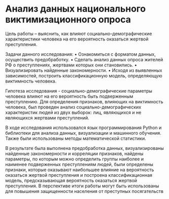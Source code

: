 # Анализ данных национального виктимизационного опроса

Цель работы – выяснить, как влияют социально-демографические характеристики человека на его вероятность оказаться жертвой преступления.

Задачи данного исследования:
•	Ознакомиться с форматом данных, осуществить предобработку.
•	Сделать анализ данных опроса жителей РФ о преступлениях, жертвами которых они становились.
•	Визуализировать найденные закономерности.
•	Исходя из выявленных зависимостей, построить классификационную модель, определяющую виктимность человека.

Гипотеза исследования - социально-демографические параметры человека влияют на его вероятность быть подверженным преступлению.
Для определения признаков, влияющих на виктимность человека, был проведен анализ социально-демографических характеристик людей из двух выборок: лиц, являющихся и не являющихся жертвами преступлений.

В ходе исследования использовался язык программирования Python и библиотеки для анализа данных, визуализации и машинного обучения. Также были использованы методы математической статистики.

В результате была выполнена предобработка данных, визуализированы найденные закономерности и корреляции признаков, найдены параметры, по которым можно определить группы наиболее и наименее подверженных преступлениям людей, были определены признаки, которые оказывают наибольшее влияние на вероятность оказаться жертвой преступления и построена классификационная модель, предсказывающая вероятность оказаться жертвой преступления.  В перспективе итоги работы могут быть использованы для повышения защищенности населения от преступных посягательств

